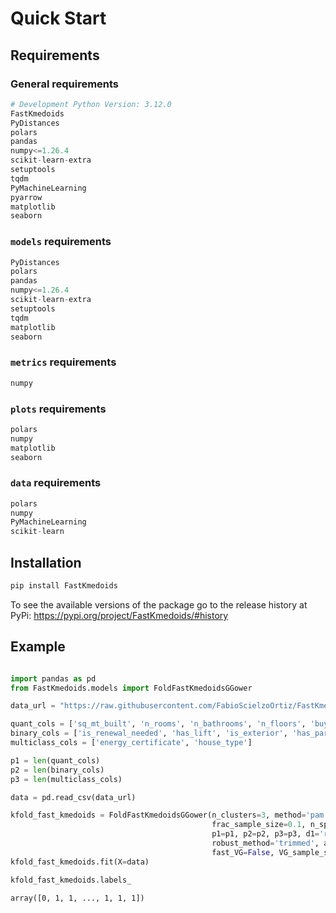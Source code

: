 # Quick Start

## Requirements

### General requirements 

```python
# Development Python Version: 3.12.0
FastKmedoids
PyDistances
polars
pandas
numpy<=1.26.4
scikit-learn-extra
setuptools
tqdm
PyMachineLearning
pyarrow
matplotlib
seaborn
```

### `models` requirements

```python
PyDistances
polars
pandas
numpy<=1.26.4
scikit-learn-extra
setuptools
tqdm
matplotlib
seaborn
```

### `metrics` requirements 

```python
numpy
```


### `plots` requirements

```python
polars 
numpy
matplotlib
seaborn
```

### `data` requirements

```python
polars
numpy
PyMachineLearning
scikit-learn
```


## Installation

```python
pip install FastKmedoids
```

To see the available versions of the package go to the release history at PyPi: https://pypi.org/project/FastKmedoids/#history


## Example

```python

import pandas as pd
from FastKmedoids.models import FoldFastKmedoidsGGower

data_url = "https://raw.githubusercontent.com/FabioScielzoOrtiz/FastKmedoids-demo/refs/heads/main/data/madrid_houses_processed.csv"

quant_cols = ['sq_mt_built', 'n_rooms', 'n_bathrooms', 'n_floors', 'buy_price']
binary_cols = ['is_renewal_needed', 'has_lift', 'is_exterior', 'has_parking']
multiclass_cols = ['energy_certificate', 'house_type']

p1 = len(quant_cols)
p2 = len(binary_cols)
p3 = len(multiclass_cols)

data = pd.read_csv(data_url)

kfold_fast_kmedoids = FoldFastKmedoidsGGower(n_clusters=3, method='pam', init='heuristic', max_iter=100, random_state=123,
                                             frac_sample_size=0.1, n_splits=10, shuffle=True, kfold_random_state=123,
                                             p1=p1, p2=p2, p3=p3, d1='robust_mahalanobis', d2='jaccard', d3='hamming', 
                                             robust_method='trimmed', alpha=0.05, epsilon=0.05, n_iters=20,
                                             fast_VG=False, VG_sample_size=1000, VG_n_samples=5)
kfold_fast_kmedoids.fit(X=data) 

kfold_fast_kmedoids.labels_
```
```
array([0, 1, 1, ..., 1, 1, 1])
```



